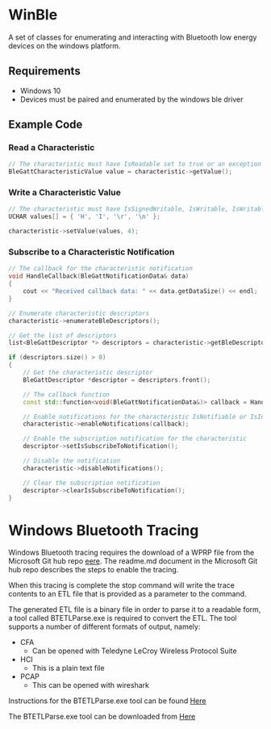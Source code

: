 # WinBle

A set of classes for enumerating and interacting with Bluetooth low energy devices on the windows platform.

## Requirements

* Windows 10
* Devices must be paired and enumerated by the windows ble driver

## Example Code

### Read a Characteristic

``` cpp
// The characteristic must have IsReadable set to true or an exception will be thrown
BleGattCharacteristicValue value = characteristic->getValue();
```

### Write a Characteristic Value

``` cpp
// The characteristic must have IsSignedWritable, IsWritable, IsWritableWithoutResponse set to true or an exception will be thrown
UCHAR values[] = { 'H', 'I', '\r', '\n' };

characteristic->setValue(values, 4);
```

### Subscribe to a Characteristic Notification

``` cpp
// The callback for the characteristic notification
void HandleCallback(BleGattNotificationData& data)
{
    cout << "Received callback data: " << data.getDataSize() << endl;
}

// Enumerate characteristic descriptors
characteristic->enumerateBleDescriptors();

// Get the list of descriptors
list<BleGattDescriptor *> descriptors = characteristic->getBleDescriptors();

if (descriptors.size() > 0)
{
    // Get the characteristic descriptor
    BleGattDescriptor *descriptor = descriptors.front();

    // The callback function
    const std::function<void(BleGattNotificationData&)> callback = HandleCallback;

    // Enable notifications for the characteristic IsNotifiable or IsIndicatable must be true for the characteristic or an exception will be thrown
    characteristic->enableNotifications(callback);

    // Enable the subscription notification for the characteristic
    descriptor->setIsSubscribeToNotification();

    // Disable the notification
    characteristic->disableNotifications();

    // Clear the subscription notification
    descriptor->clearIsSubscribeToNotification();
}
```
# Windows Bluetooth Tracing

Windows Bluetooth tracing requires the download of a WPRP file from the Microsoft Git hub repo [eere](https://github.com/microsoft/busiotools/tree/master/bluetooth/tracing). The readme.md document in the Microsoft Git hub repo describes the steps to enable the tracing.

When this tracing is complete the stop command will write the trace contents to an ETL file that is provided as a parameter to the command.

The generated ETL file is a binary file in order to parse it to a readable form, a tool called BTETLParse.exe is required to convert the ETL. The tool supports a number of different formats of output, namely:

- CFA
    - Can be opened with Teledyne LeCroy Wireless Protocol Suite 
- HCI
    - This is a plain text file
- PCAP
    - This can be opened with wireshark

Instructions for the BTETLParse.exe tool can be found [Here](https://docs.microsoft.com/en-us/windows-hardware/drivers/bluetooth/testing-btp-tools-btetlparse)

The BTETLParse.exe tool can be downloaded from [Here](https://docs.microsoft.com/en-us/windows-hardware/drivers/bluetooth/testing-btp-software-package)
